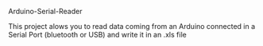 Arduino-Serial-Reader

This project alows you to read data coming from an Arduino connected in a Serial Port (bluetooth or USB) 
and write it in an .xls file